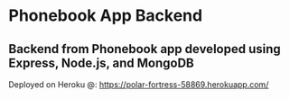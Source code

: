 
# Phonebook App Backend
## Backend from Phonebook app developed using Express, Node.js, and MongoDB

Deployed on Heroku @:
https://polar-fortress-58869.herokuapp.com/
